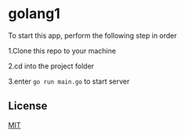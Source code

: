 # golang1

To start this app, perform the following step in order

1.Clone this repo to your machine

2.cd into the project folder

3.enter ```go run main.go``` to start server

## License
[MIT](https://choosealicense.com/licenses/mit/)
